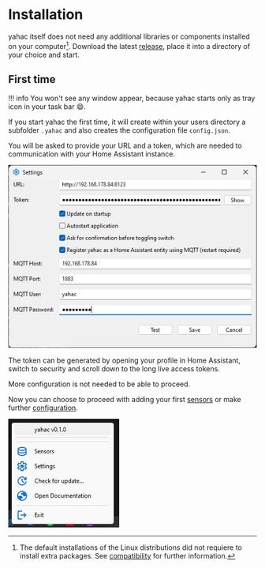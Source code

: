 # Installation

yahac itself does not need any additional libraries or components installed on your computer[^1]. Download the latest [release](https://github.com/dseichter/yahac/releases), place it into a directory of your choice and start.

## First time

!!! info
    You won't see any window appear, because yahac starts only as tray icon in your task bar :smile:.

If you start yahac the first time, it will create within your users directory a subfolder `.yahac` and also creates the configuration file `config.json`.

You will be asked to provide your URL and a token, which are needed to communication with your Home Assistant instance.

![configuration](assets/screenshots/yahac_configuration.png)

The token can be generated by opening your profile in Home Assistant, switch to security and scroll down to the long live access tokens.

More configuration is not needed to be able to proceed.

Now you can choose to proceed with adding your first [sensors](sensors.md) or make further [configuration](configuration.md).

![empty sensors](assets/screenshots/yahac_traymenu_empty.png)

[^1]: The default installations of the Linux distributions did not requiere to install extra packages. See [compatibility](compatibility.md) for further information.